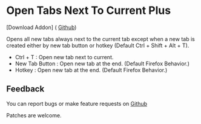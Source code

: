 Open Tabs Next To Current Plus
=================================

[Download Addon] ( [Github]( https://addons.mozilla.org/en-US/firefox/addon/open-tabs-next-to-current-plus/ ))

Opens all new tabs always next to the current tab except when a new tab is created either by new tab button or hotkey (Default Ctrl + Shift + Alt + T).
- Ctrl + T : Open new tab next to current.
- New Tab Button : Open new tab at the end. (Default Firefox Behavior.)
- Hotkey : Open new tab at the end. (Default Firefox Behavior.)

Feedback
--------

You can report bugs or make feature requests on
[Github]( https://github.com/Nidre/firefox-open-tabs-next-to-current-plus/issues )

Patches are welcome.
